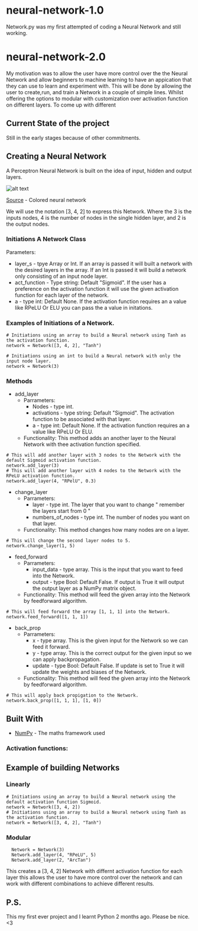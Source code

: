 # neural-network-1.0
Network.py was my first attempted of coding a Neural Network and still working. 

# neural-network-2.0
My motivation was to allow the user have more control over the the Neural Network and allow beginners to machine learning to have an appication that they can use to learn and experiment with. This will be done by allowing the user to create,run, and train a Network in a couple of simple lines. Whilst offering the options to modular with customization over activation function on different layers. To come up with different 

## Current State of the project
Still in the early stages because of other commitments.

## Creating a Neural Network
A Perceptron Neural Network is built on the idea of input, hidden and output layers.

![alt text](https://upload.wikimedia.org/wikipedia/commons/thumb/4/46/Colored_neural_network.svg/296px-Colored_neural_network.svg.png)

[Source](https://commons.wikimedia.org/wiki/File:Colored_neural_network.svg) - Colored neural network

We will use the notation [3, 4, 2] to express this Network. Where the 3 is the inputs nodes, 4 is the number of nodes in the single hidden layer, and 2 is the output nodes.

### Initiations A Network Class
Parameters:
* layer_s - tpye Array or Int. If an array is passed it will built a network with the desired layers in the array. If an Int is passed it will build a network only consisting of an input node layer.
* act_function - Type string: Default "Sigmoid". If the user has a preference on the activation function it will use the given activation function for each layer of the network. 
* a - type int: Default None. If the activation function requires an a value like RPeLU Or ELU you can pass the a value in initations.

 ### Examples of Initiations of a Network.

```
# Initiations using an array to build a Neural network using Tanh as the activation function.
network = Network([3, 4, 2], "Tanh")
```

```
# Initiations using an int to build a Neural network with only the input node layer.
network = Network(3)
```

### Methods
* add_layer
  * Parrameters:
    * Nodes - type int. 
    * activations - type string: Default "Sigmoid". The activation function to be associated with that layer.
    * a - type int: Default None. If the activation function requires an a value like RPeLU Or ELU.
  * Functionality:
    This method adds an another layer to the Neural Network with thee activation function specified.
```
# This will add another layer with 3 nodes to the Network with the default Sigmoid activation function.
network.add_layer(3)
# This will add another layer with 4 nodes to the Network with the RPeLU activation function.
network.add_layer(4, "RPelU", 0.3)
```
* change_layer
  * Parrameters:
    * layer - type int. The layer that you want to change " remember the layers start from 0 "
    * numbers_of_nodes - type int. The number of nodes you want on that layer.
  * Functionality:
    This method changes how many nodes are on a layer.
```
# This will change the second layer nodes to 5.
network.change_layer(1, 5)
```
* feed_forward
  * Parrameters:
    * input_data - type array. This is the input that you want to feed into the Network.
    * output - type Bool: Default False. If output is True it will output the output layer as a NumPy matrix object.
  * Functionality:
    This method will feed the given array into the Network by feedforward algorithm.
```
# This will feed forward the array [1, 1, 1] into the Network.
network.feed_forward([1, 1, 1])
```
* back_prop
  * Parrameters:
    * x - type array. This is the given input for the Network so we can feed it forward.
    * y - type array. This is the correct output for the given input so we can apply backpropagation.
    * update - type Bool: Default False. If update is set to True it will update the weights and biases of the Network.
  * Functionality:
    This method will feed the given array into the Network by feedforward algorithm.
```
# This will apply back propigation to the Network.
network.back_prop([1, 1, 1], [1, 0])
```

## Built With
* [NumPy](http://www.numpy.org/) - The maths framework used

### Activation functions:


## Example of building Networks
### Linearly 
```
# Initiations using an array to build a Neural network using the default activation function Sigmoid.
network = Network([3, 4, 2])
# Initiations using an array to build a Neural network using Tanh as the activation function.
network = Network([3, 4, 2], "Tanh")
```

### Modular
```
  Network = Network(3)
  Network.add_layer(4, "RPeLU", 5)
  Network.add_layer(2, "ArcTan")
```
This creates a [3, 4, 2] Network with differnt activation function for each layer this allows the user to have more control over the network and can work with different combinations to achieve different results.


## P.S.
This my first ever project and I learnt Python 2 months ago. Please be nice. <3
